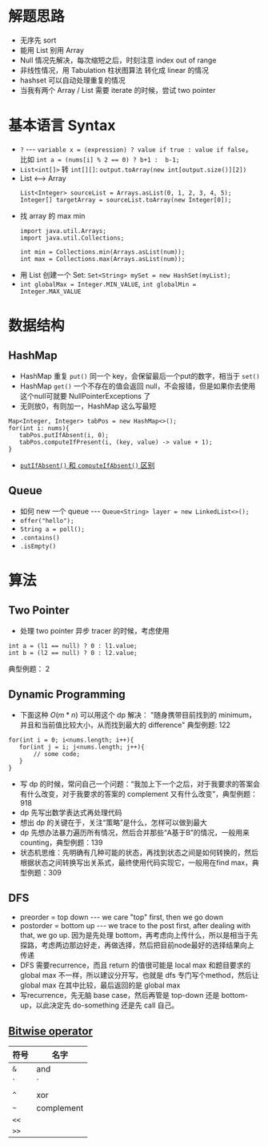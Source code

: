# 解题思路
- 无序先 sort
- 能用 List 别用 Array
- Null 情况先解决，每次缩短之后，时刻注意 index out of range
- 非线性情况，用 Tabulation 柱状图算法 转化成 linear 的情况
- hashset 可以自动处理重复的情况
- 当我有两个 Array / List 需要 iterate 的时候，尝试 two pointer 

# 基本语言 Syntax
- `?` --- `variable x = (expression) ? value if true : value if false`， 比如 `int a = (nums[i] % 2 == 0) ? b+1 :  b-1;`
- `List<int[]>` 转 `int[][]`: `output.toArray(new int[output.size()][2])`
- List <--> Array
   ```
   List<Integer> sourceList = Arrays.asList(0, 1, 2, 3, 4, 5);
   Integer[] targetArray = sourceList.toArray(new Integer[0]);
   ```
- 找 array 的 max min 
   ```
   import java.util.Arrays;
   import java.util.Collections;

   int min = Collections.min(Arrays.asList(num));
   int max = Collections.max(Arrays.asList(num));
   ```
- 用 List 创建一个 Set: `Set<String> mySet = new HashSet(myList);` 
- `int globalMax = Integer.MIN_VALUE`, `int globalMin = Integer.MAX_VALUE`

# 数据结构
## HashMap
- HashMap 重复 `put()` 同一个 key，会保留最后一个put的数字，相当于 `set()`
- HashMap `get()` 一个不存在的值会返回 null，不会报错，但是如果你去使用这个null可就要 NullPointerExceptions 了
- 无则放0，有则加一，HashMap 这么写最短
```
Map<Integer, Integer> tabPos = new HashMap<>();
for(int i: nums){
   tabPos.putIfAbsent(i, 0);
   tabPos.computeIfPresent(i, (key, value) -> value + 1);
}
```
- [`putIfAbsent()` 和 `computeIfAbsent()` 区别](https://stackoverflow.com/questions/48183999/what-is-the-difference-between-putifabsent-and-computeifabsent-in-java-8-map)

## Queue
- 如何 new 一个 queue --- `Queue<String> layer = new LinkedList<>();`
- `offer("hello");`
- `String a = poll();`
- `.contains()`
- `.isEmpty()`

# 算法

## Two Pointer
- 处理 two pointer 异步 tracer 的时候，考虑使用 
```
int a = (l1 == null) ? 0 : l1.value; 
int b = (l2 == null) ? 0 : l2.value;
``` 
典型例题： 2

## Dynamic Programming 
- 下面这种 $O(m*n)$ 可以用这个 dp 解决： "随身携带目前找到的 minimum， 并且和当前值比较大小，从而找到最大的 difference" 典型例题: 122
```
for(int i = 0; i<nums.length; i++){
   for(int j = i; j<nums.length; j++){
       // some code; 
   }
}
``` 
- 写 dp 的时候，常问自己一个问题：“我加上下一个之后，对于我要求的答案会有什么改变，对于我要求的答案的 complement 又有什么改变”，典型例题：918
- dp 先写出数学表达式再处理代码
- 想出 dp 的关键在于，关注“策略”是什么，怎样可以做到最大
- dp 先想办法暴力遍历所有情况，然后合并那些“A基于B”的情况，一般用来counting，典型例题：139
- 状态机思维：先明确有几种可能的状态，再找到状态之间是如何转换的，然后根据状态之间转换写出关系式，最终使用代码实现它，一般用在find max，典型例题：309 

## DFS
- preorder = top down --- we care "top" first, then we go down
- postorder = bottom up --- we trace to the post first, after dealing with that, we go up. 因为是先处理 bottom，再考虑向上传什么，所以是相当于先探路，考虑两边那边好走，再做选择，然后把目前node最好的选择结果向上传递
- DFS 需要recurrence，而且 return 的值很可能是 local max 和题目要求的 global max 不一样，所以建议分开写，也就是 dfs 专门写个method，然后让 global max 在其中比较，最后返回的是 global max
- 写recurrence，先无脑 base case，然后再管是 top-down 还是 bottom-up，以此决定先 do-something 还是先 call 自己。

## [Bitwise operator](https://www.geeksforgeeks.org/bitwise-operators-in-java/)
| 符号 | 名字       |
| ---- | ---------- |
| `&`  | and        |
| `|`  | or         |
| `^`  | xor        |
| `~`  | complement |
| `<<` |            |
| `>>` |            |